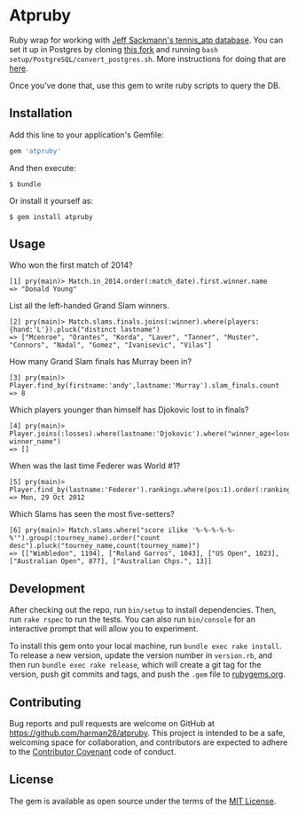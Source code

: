 # Atpruby

Ruby wrap for working with [Jeff Sackmann's tennis_atp database](https://github.com/JeffSackmann/tennis_atp). You can set it up in Postgres by cloning [this fork](https://github.com/harman28/tennis_atp/tree/psql_support) and running `bash setup/PostgreSQL/convert_postgres.sh`. More instructions for doing that are [here](https://github.com/harman28/tennis_atp/blob/psql_support/setup/PostgreSQL/README.md).

Once you've done that, use this gem to write ruby scripts to query the DB.

## Installation

Add this line to your application's Gemfile:

```ruby
gem 'atpruby'
```

And then execute:

    $ bundle

Or install it yourself as:

    $ gem install atpruby

## Usage
Who won the first match of 2014?
````
[1] pry(main)> Match.in_2014.order(:match_date).first.winner.name
=> "Donald Young"
````
List all the left-handed Grand Slam winners.
````
[2] pry(main)> Match.slams.finals.joins(:winner).where(players:{hand:'L'}).pluck("distinct lastname")
=> ["Mcenroe", "Orantes", "Korda", "Laver", "Tanner", "Muster", "Connors", "Nadal", "Gomez", "Ivanisevic", "Vilas"]
````
How many Grand Slam finals has Murray been in?
````
[3] pry(main)> Player.find_by(firstname:'andy',lastname:'Murray').slam_finals.count
=> 8
````
Which players younger than himself has Djokovic lost to in finals?
````
[4] pry(main)> Player.joins(:losses).where(lastname:'Djokovic').where("winner_age<loser_age").where("round='F'").pluck("distinct winner_name")
=> []
````
When was the last time Federer was World #1?
````
[5] pry(main)> Player.find_by(lastname:'Federer').rankings.where(pos:1).order(:ranking_date).last.ranking_date
=> Mon, 29 Oct 2012
````
Which Slams has seen the most five-setters?
````
[6] pry(main)> Match.slams.where("score ilike '%-%-%-%-%-%'").group(:tourney_name).order("count desc").pluck("tourney_name,count(tourney_name)")
=> [["Wimbledon", 1194], ["Roland Garros", 1043], ["US Open", 1023], ["Australian Open", 877], ["Australian Chps.", 13]]
````

## Development

After checking out the repo, run `bin/setup` to install dependencies. Then, run `rake rspec` to run the tests. You can also run `bin/console` for an interactive prompt that will allow you to experiment.

To install this gem onto your local machine, run `bundle exec rake install`. To release a new version, update the version number in `version.rb`, and then run `bundle exec rake release`, which will create a git tag for the version, push git commits and tags, and push the `.gem` file to [rubygems.org](https://rubygems.org).

## Contributing

Bug reports and pull requests are welcome on GitHub at https://github.com/harman28/atpruby. This project is intended to be a safe, welcoming space for collaboration, and contributors are expected to adhere to the [Contributor Covenant](contributor-covenant.org) code of conduct.


## License

The gem is available as open source under the terms of the [MIT License](http://opensource.org/licenses/MIT).

